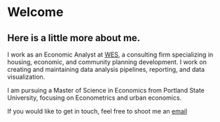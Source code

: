 # Welcome
## Here is a little more about me.

I work as an Economic Analyst at [WES](https://https://www.westernes.com/), a consulting firm specializing in housing, economic, and community planning development. I work on creating and maintaining data analysis pipelines, reporting, and data visualization. 

I am pursuing a Master of Science in Economics from Portland State University, focusing on Econometrics and urban economics.


If you would like to get in touch, feel free to shoot me an [email](mail@sethdowden.com)
```{tableofcontents}
```
